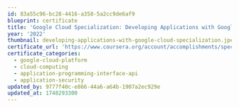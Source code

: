 ```yaml
---
id: 83a55c96-bc28-4416-a358-5a2cc9de6af9
blueprint: certificate
title: 'Google Cloud Specialization: Developing Applications with Google Cloud'
year: '2022'
thumbnail: developing-applications-with-google-cloud-specialization.jpeg
certificate_url: 'https://www.coursera.org/account/accomplishments/specialization/2FVGU4ENGANB'
certificate_categories:
  - google-cloud-platform
  - cloud-computing
  - application-programming-interface-api
  - application-security
updated_by: 9777f40c-e866-44a6-a64b-1907a2ec929e
updated_at: 1748293300
---
```

